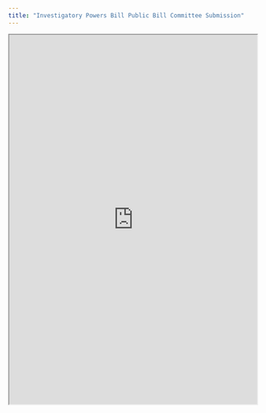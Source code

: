 ```yaml
---
title: "Investigatory Powers Bill Public Bill Committee Submission"
---
```




<iframe height="750" width="100%" src="https://ewelton.github.io/ktest/wiki.html#Investigatory%20Powers%20Bill%20Public%20Bill%20Committee%20Submission"></iframe>
